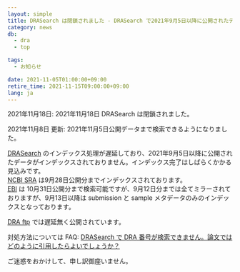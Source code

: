 ```yaml
---
layout: simple
title: DRASearch は閉鎖されました - DRASearch で2021年9月5日以降に公開されたデータが検索できない状態になっています
category: news
db:
  - dra
  - top

tags:
  - お知らせ

date: 2021-11-05T01:00:00+09:00
retire_time: 2021-11-15T09:00:00+09:00
lang: ja
---
```


<span class="red">2021年11月18日: 2021年11月18日 DRASearch は閉鎖されました。</span>

2021年11月8日 更新: 2021年11月5日公開データまで検索できるようになりました。

[DRASearch](https://ddbj.nig.ac.jp/DRASearch/) のインデックス処理が遅延しており、2021年9月5日以降に公開されたデータがインデックスされておりません。インデックス完了はしばらくかかる見込みです。    
[NCBI SRA](https://www.ncbi.nlm.nih.gov/sra) は9月28日公開分までインデックスされております。   
[EBI](https://www.ebi.ac.uk/) は 10月31日公開分まで検索可能ですが、9月12日分までは全てミラーされておりますが、9月13日以降は submission と sample メタデータのみのインデックスとなっております。    

[DRA ftp](https://ddbj.nig.ac.jp/public/ddbj_database/dra/fastq/) では遅延無く公開されています。

対処方法については FAQ: [DRASearch で DRA 番号が検索できません。論文ではどのように引用したらよいでしょうか？](/faq/ja/dra-accession-not-found.html)
    
ご迷惑をおかけして、申し訳御座いません。    



